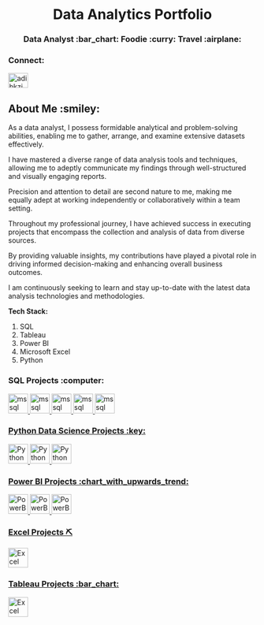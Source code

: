 <h1 align="center">Data Analytics Portfolio </h1>
<h3 align="center">Data Analyst :bar_chart: Foodie :curry: Travel :airplane: </h3>



<h3 align="left">Connect:</h3>
<p align="left">
<a href="https://www.linkedin.com/in/adibkazi/" target="blank"><img align="center" src="https://raw.githubusercontent.com/rahuldkjain/github-profile-readme-generator/master/src/images/icons/Social/linked-in-alt.svg" alt="adibkzi" height="30" width="40" /></a>
</p>

<!---------------------------------------------------------- About Me ---------------------------------------------------->
<div align="left">
    <h2>About Me  :smiley: </h2>
 <p> As a data analyst, I possess formidable analytical and problem-solving abilities, enabling me to gather, arrange, and examine extensive datasets effectively.

I have mastered a diverse range of data analysis tools and techniques, allowing me to adeptly communicate my findings through well-structured and visually engaging reports.

 Precision and attention to detail are second nature to me, making me equally adept at working independently or collaboratively within a team setting.

Throughout my professional journey, I have achieved success in executing projects that encompass the collection and analysis of data from diverse sources. 

By providing valuable insights, my contributions have played a pivotal role in driving informed decision-making and enhancing overall business outcomes.

I am continuously seeking to learn and stay up-to-date with the latest data analysis technologies and methodologies.

**Tech Stack:**
1. SQL
1. Tableau
1. Power BI
1. Microsoft Excel
1. Python </p>

</div>


<!---------------------------------------------------------- Data Science Projects ---------------------------------------------------->

<h3 align="left"> SQL Projects :computer: </h3>
<a href="https://github.com/Adibkzi/SQLPortfolio/blob/main/AdventureWorkBook%20Exploratory%20Analysis.sql" target="_blank" rel="noreferrer"> <img src="https://www.svgrepo.com/show/303229/microsoft-sql-server-logo.svg" alt="mssql" width="40" height="40"/>
<a href="https://github.com/Adibkzi/SQLPortfolio/blob/main/Data_Exploration.sql" target="_blank" rel="noreferrer"> <img src="https://www.svgrepo.com/show/303229/microsoft-sql-server-logo.svg" alt="mssql" width="40" height="40"/>
<a href="https://github.com/Adibkzi/SQLPortfolio/blob/main/SQL%20Questions.sql" target="_blank" rel="noreferrer"> <img src="https://www.svgrepo.com/show/303229/microsoft-sql-server-logo.svg" alt="mssql" width="40" height="40"/>
<a href="https://github.com/Adibkzi/PlanoHomeDB/blob/main/Create_Tables_PlanoHomesDB.sql" target="_blank" rel="noreferrer"> <img src="https://www.svgrepo.com/show/303229/microsoft-sql-server-logo.svg" alt="mssql" width="40" height="40"/>
<a href="https://github.com/Adibkzi/PlanoHomeDB/blob/main/DataExploration_PlanoHomesDB.sql" target="_blank" rel="noreferrer"> <img src="https://www.svgrepo.com/show/303229/microsoft-sql-server-logo.svg" alt="mssql" width="40" height="40"/>

<h3 align="left"> Python Data Science Projects  :key: </h3>
<a href="https://github.com/Adibkzi/Data-Science-Projects/blob/main/Music%20Analysis%20.ipynb" target="_blank" rel="noreferrer"> <img src="https://www.pngitem.com/pimgs/m/84-847371_python-data-science-logo-hd-png-download.png" alt="Python" width="40" height="40"/>
<a href="https://github.com/Adibkzi/Data-Science-Projects/blob/main/Predict%20NBA%20Games%20Analysis.ipynb" target="_blank" rel="noreferrer"> <img src="https://www.pngitem.com/pimgs/m/84-847371_python-data-science-logo-hd-png-download.png" alt="Python" width="40" height="40"/>
<a href="https://github.com/Adibkzi/California-House-Analysis" target="_blank" rel="noreferrer"> <img src="https://www.pngitem.com/pimgs/m/84-847371_python-data-science-logo-hd-png-download.png" alt="Python" width="40" height="40"/>

    
<h3 align="left"> Power BI Projects :chart_with_upwards_trend: </h3>
<a href="https://app.powerbi.com/view?r=eyJrIjoiODBiMjk2YTAtYjBjOC00ZWJjLWEyMTUtNjY3YTE4YjdkOGIxIiwidCI6IjcwZGUxOTkyLTA3YzYtNDgwZi1hMzE4LWExYWZjYmEwMzk4MyIsImMiOjN9" target="_blank" rel="noreferrer"> <img src="https://powerbi.microsoft.com/pictures/shared/social/social-default-image.png" alt="PowerBI" width="40" height="40"/>
<a href="https://app.powerbi.com/view?r=eyJrIjoiMTE4MTAzY2EtZTBkMS00NDdiLTkzNjItOTQ1ZDJlNWE0ODE4IiwidCI6IjcwZGUxOTkyLTA3YzYtNDgwZi1hMzE4LWExYWZjYmEwMzk4MyIsImMiOjN9" target="_blank" rel="noreferrer"> <img src="https://powerbi.microsoft.com/pictures/shared/social/social-default-image.png" alt="PowerBI" width="40" height="40"/>
<a href="https://app.powerbi.com/view?r=eyJrIjoiMWY5ZTQ5MjItYThiYS00NmZhLTk4ZjQtNWNmYTNhNzg1ODE5IiwidCI6IjcwZGUxOTkyLTA3YzYtNDgwZi1hMzE4LWExYWZjYmEwMzk4MyIsImMiOjN9"> <img src="https://powerbi.microsoft.com/pictures/shared/social/social-default-image.png" alt="PowerBI" width="40" height="40"/>
                                                                                                                            
 <h3 align="left"> Excel Projects ⛏️</h3>
<a href="https://github.com/Adibkzi/Excel_DS" target="_blank" rel="noreferrer"> <img src="https://upload.wikimedia.org/wikipedia/commons/thumb/3/34/Microsoft_Office_Excel_%282019%E2%80%93present%29.svg/1101px-Microsoft_Office_Excel_%282019%E2%80%93present%29.svg.png" alt="Excel" width="40" height="40"/>

 <h3 align="left"> Tableau Projects :bar_chart:</h3>
<a href="https://public.tableau.com/app/profile/adib.kazi/viz/StudentsResults_16649904537820/Dashboard1" target="_blank" rel="noreferrer"> <img src="https://logos-world.net/wp-content/uploads/2021/10/Tableau-Symbol.png" alt="Excel" width="40" height="40"/>

